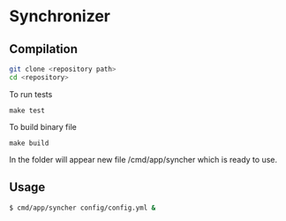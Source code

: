 # Synchronizer
## Compilation
```sh
git clone <repository path>
cd <repository>
```

To run tests
```
make test
```

To build binary file
```
make build
```
In the folder will appear new file <repository>/cmd/app/syncher which is ready to use.

## Usage
```sh
$ cmd/app/syncher config/config.yml &
```
